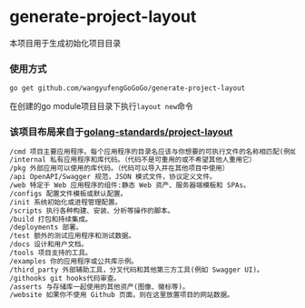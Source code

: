# generate-project-layout

本项目用于生成初始化项目目录

### 使用方式

```
go get github.com/wangyufengGoGoGo/generate-project-layout
```

在创建的go module项目目录下执行`layout new`命令

### 该项目布局来自于[golang-standards/project-layout](https://github.com/golang-standards/project-layout)

```markdown
/cmd 项目主要应用程序。每个应用程序的目录名应该与你想要的可执行文件的名称相匹配(例如，/cmd/myapp)。
/internal 私有应用程序和库代码。（代码不是可重用的或不希望其他人重用它）
/pkg 外部应用可以使用的库代码。（代码可以导入并在其他项目中使用）
/api OpenAPI/Swagger 规范，JSON 模式文件，协议定义文件。
/web 特定于 Web 应用程序的组件:静态 Web 资产、服务器端模板和 SPAs。
/configs 配置文件模板或默认配置。
/init 系统初始化或进程管理配置。
/scripts 执行各种构建、安装、分析等操作的脚本。
/build 打包和持续集成。
/deployments 部署。
/test 额外的测试应用程序和测试数据。
/docs 设计和用户文档。
/tools 项目支持的工具。
/examples 你的应用程序或公共库示例。
/third_party 外部辅助工具，分叉代码和其他第三方工具(例如 Swagger UI)。
/githooks git hooks代码审查。
/asserts 与存储库一起使用的其他资产(图像、徽标等)。
/website 如果你不使用 Github 页面，则在这里放置项目的网站数据。
```